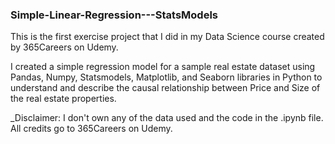 ### Simple-Linear-Regression---StatsModels

This is the first exercise project that I did in my Data Science course created by 365Careers on Udemy.

I created a simple regression model for a sample real estate dataset using Pandas, Numpy, Statsmodels, Matplotlib, and Seaborn libraries in Python to understand and describe the causal relationship between Price and Size of the real estate properties.

_Disclaimer: I don't own any of the data used and the code in the .ipynb file. All credits go to 365Careers on Udemy.